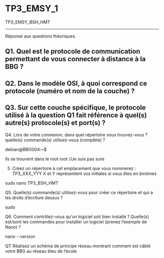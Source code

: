 # TP3_EMSY_1
TP3_EMSY_BSH_HMT

--------------------

Réponse aux questions théoriques.

Q1. Quel est le protocole de communication permettant de vous connecter à distance à la BBG ?
--

Q2. Dans le modèle OSI, à quoi correspond ce protocole (numéro et nom de la couche) ?
--

Q3. Sur cette couche spécifique, le protocole utilisé à la question Q1 fait référence à quel(s) autre(s)
protocole(s) et port(s) ?
--

Q4. Lors de votre connexion, dans quel répertoire vous trouvez-vous ? quelle(s) commande(s)
utilisez-vous (complète) ?

debian@BBG004:~$

ils se trouvent dans le root root //Je suis pas sure


5. Créez un répertoire à cet emplacement que vous nommerez : TP3_XXX_YYY 
X et Y représentent vos initiales si vous êtes en binômes

sudo nano TP3_BSH_HMT

Q5. Quelle(s) commande(s) utilisez-vous pour créer ce répertoire et qui a les droits d’écriture
dessus ?

sudo

Q6. Comment contrôlez-vous qu’un logiciel soit bien installé ? Quelle(s) est/sont les commandes 
pour installer un logiciel (prenez l’exemple de Nano) ?

nano --version

Q7. Réalisez un schéma de principe réseau montrant comment est câblé votre BBG au réseau bleu 
de l’école
